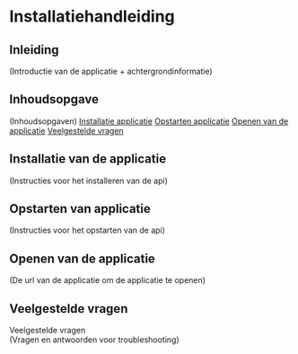 # Installatiehandleiding

## Inleiding

(Introductie van de applicatie + achtergrondinformatie)

## Inhoudsopgave

(Inhoudsopgaven)
<a href="#Installation">Installatie applicatie</a>
<a href="#StartupApp">Opstarten applicatie</a>
<a href="#OpenApp">Openen van de applicatie</a>
<a href="#FAQ">Veelgestelde vragen</a>

## Installatie van de applicatie

<div id="#Installation"></div>
(Instructies voor het installeren van de api)

## Opstarten van applicatie

<div id="#StartupApp"></div>
(Instructies voor het opstarten van de api)

## Openen van de applicatie

<div id="#OpenApp"></div>
(De url van de applicatie om de applicatie te openen)

## Veelgestelde vragen

<div id="#FAQ">Veelgestelde vragen</div>
(Vragen en antwoorden voor troubleshooting)
